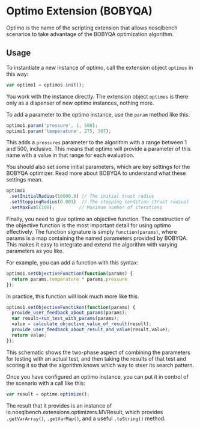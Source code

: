 # Optimo Extension (BOBYQA)

Optimo is the name of the scripting extension that allows nosqlbench
scenarios to take advantage of the BOBYQA optimization algorithm.

## Usage

To instantiate a new instance of optimo, call the extension object
`optimos` in this way:

```js
var optimo1 = optimos.init();
```

You work with the instance directly. The extension object `optimos` is
there only as a dispenser of new optimo instances, nothing more.

To add a parameter to the optimo instance, use the `param` method like
this:

```js
optimo1.param('pressure', 1, 500);
optimo1.param('temperature', 275, 307);
```

This adds a `pressures` parameter to the algorithm with a range between
1 and 500, inclusive. This means that optimo will provide a parameter of
this name with a value in that range for each evaluation.

You should also set some initial parameters, which are key settings for
the BOBYQA optimizer. Read more about BOBYQA to understand what these
settings mean.

```js
optimo1
 .setInitialRadius(10000.0) // The initial trust radius
 .setStoppingRadius(0.001)  // The stopping condition (trust radius)
 .setMaxEval(100);         // Maximum number of iterations
```

Finally, you need to give optimo an objective function. The construction
of the objective function is the most important detail for using optimo
effectively. The function signature is simply `function(params)`, where
params is a map containing the named parameters provided by BOBYQA. This
makes it easy to integrate and extend the algorithm with varying
parameters as you like.

For example, you can add a function with this syntax:

```js
optimo1.setObjectiveFunction(function(params) {
  return params.temperature * params.pressure
});
```

In practice, this function will look much more like this:

```js
optimo1.setObjectiveFunctikon(function(params) {
  provide_user_feedback_about_params(params);
  var result=run_test_with_params(params);
  value = calculate_objective_value_of_result(result);
  provide_user_feedback_about_result_and_value(result,value);
  return value;
});
```

This schematic shows the two-phase aspect of combining the parameters
for testing with an actual test, and then taking the results of that
test and scoring it so that the algorithm knows which way to steer its
search pattern.

Once you have configured an optimo instance, you can put it in control
of the scenario with a call like this:

```js
var result = optimo.optimize();
```

The result that it provides is an instance of
io.nosqlbench.extensions.optimizers.MVResult, which provides
`.getVarArray()`, `.getVarMap()`, and a useful `.toString()` method.

